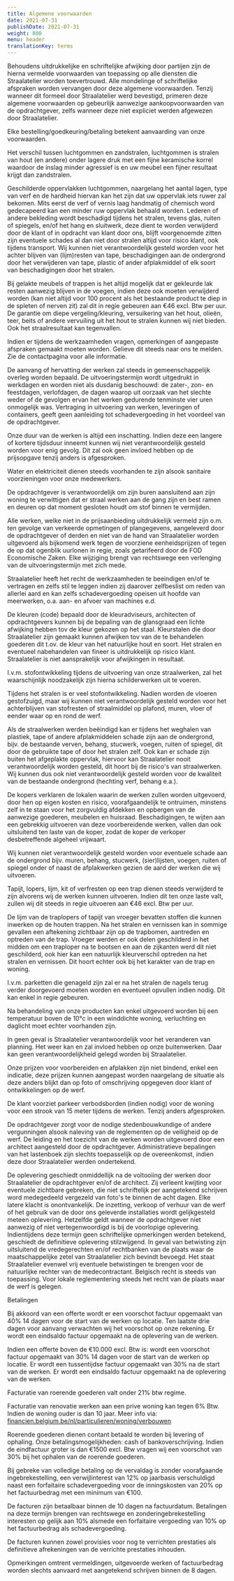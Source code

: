 ```yaml
---
title: Algemene voorwaarden
date: 2021-07-31
publishDate: 2021-07-31
weight: 800
menu: header
translationKey: terms
---
```


Behoudens uitdrukkelijke en schriftelijke afwijking door partijen zijn de hierna vermelde voorwaarden van toepassing op alle diensten die Straalatelier worden toevertrouwd. Alle mondelinge of schriftelijke afspraken worden vervangen door deze algemene voorwaarden. Tenzij wanneer dit formeel door Straalatelier werd bevestigd, primeren deze algemene voorwaarden op gebeurlijk aanwezige aankoopvoorwaarden van de opdrachtgever, zelfs wanneer deze niet expliciet werden afgewezen door Straalatelier.

Elke bestelling/goedkeuring/betaling betekent aanvaarding van onze voorwaarden.

Het verschil tussen luchtgommen en zandstralen, luchtgommen is stralen van hout (en andere) onder lagere druk met een fijne keramische korrel waardoor de inslag minder agressief is en uw meubel een fijner resultaat krijgt dan zandstralen.

Geschilderde oppervlakken luchtgommen, naargelang het aantal lagen, type van verf en de hardheid hiervan kan het zijn dat uw oppervlak iets ruwer zal bekomen. Mits eerst de verf of vernis laag handmatig of chemisch word gedecapeerd kan een minder ruw oppervlak behaald worden.
Lederen of andere bekleding wordt beschadigd tijdens het stralen, tevens glas, ruiten of spiegels, en/of het hang en sluitwerk, deze dient te worden verwijderd door de klant of in opdracht van klant door ons, blijft voorgenoemde zitten zijn eventuele schades al dan niet door stralen altijd voor risico klant, ook tijdens transport. Wij kunnen niet verantwoordelijk gesteld worden voor het achter blijven van (lijm)resten van tape, beschadigingen aan de ondergrond door het verwijderen van tape, plastic of ander afplakmiddel of elk soort van beschadigingen door het stralen.

Bij gelakte meubels of trappen is het altijd mogelijk dat er gekleurde lak resten aanwezig blijven in de voegen, indien deze ook moeten verwijderd worden (kan niet altijd voor 100 procent als het bestaande product te diep in de spleten of nerven zit) zal dit in regie gebeuren aan €46 excl. Btw per uur. De garantie om diepe vergeling/kleuring, versuikering van het hout, olieën, teer, beits of andere vervuiling uit het hout te stralen kunnen wij niet bieden. Ook het straalresultaat kan tegenvallen.

Indien er tijdens de werkzaamheden vragen, opmerkingen of aangepaste afspraken gemaakt moeten worden. Gelieve dit steeds naar ons te melden. Zie de contactpagina voor alle informatie.

De aanvang of hervatting der werken zal steeds in gemeenschappelijk overleg worden bepaald. De uitvoeringstermijn wordt uitgedrukt in werkdagen en worden niet als dusdanig beschouwd: de zater-, zon- en feestdagen, verlofdagen, de dagen waarop uit oorzaak van het slechte weder of de gevolgen ervan het werken gedurende tenminste vier uren onmogelijk was. Vertraging in uitvoering van werken, leveringen of containers, geeft geen aanleiding tot schadevergoeding in het voordeel van de opdrachtgever.

Onze duur van de werken is altijd een inschatting. Indien deze een langere of kortere tijdsduur inneemt kunnen wij niet verantwoordelijk gesteld worden voor enig gevolg. Dit zal ook geen invloed hebben op de prijsopgave tenzij anders is afgesproken.

Water en elektriciteit dienen steeds voorhanden te zijn alsook sanitaire voorzieningen voor onze medewerkers.

De opdrachtgever is verantwoordelijk om zijn buren aansluitend aan zijn woning te verwittigen dat er straal werken aan de gang zijn en best ramen en deuren op dat moment gesloten houdt om stof binnen te vermijden.

Alle werken, welke niet in de prijsaanbieding uitdrukkelijk vermeld zijn o.m. ten gevolge van verkeerde opmetingen of plangegevens, aangeleverd door de opdrachtgever of derden en niet van de hand van Straalatelier worden uitgevoerd als bijkomend werk tegen de voorziene eenheidsprijzen of tegen de op dat ogenblik uurlonen in regie, zoals getarifeerd door de FOD Economische Zaken. Elke wijziging brengt van rechtswege een verlenging van de uitvoeringstermijn met zich mede.

Straalatelier heeft het recht de werkzaamheden te beeindigen en/of te vertragen en zelfs stil te leggen indien zij daarover zelfbeslist om reden van allerlei aard en kan zelfs schadevergoeding opeisen uit hoofde van meerwerken, o.a. aan- en afvoer van machines e.d.

De kleuren (code) bepaald door de kleuradviseurs, architecten of opdrachtgevers kunnen bij de bepaling van de glansgraad een lichte afwijking hebben tov de kleur gekozen op het staal. Kleurstalen die door Straalatelier zijn gemaakt kunnen afwijken tov van de te behandelen goederen dit t.ov. de kleur van het natuurlijke hout en soort. Het stralen en eventueel nabehandelen van fineer is uitdrukkelijk op risico klant. Straalatelier is niet aansprakelijk voor afwijkingen in resultaat.

I.v.m. stofontwikkeling tijdens de uitvoering van onze straalwerken, zal het waarschijnlijk noodzakelijk zijn hierna schilderwerken uit te voeren.

Tijdens het stralen is er veel stofontwikkeling. Nadien worden de vloeren gestofzuigd, maar wij kunnen niet verantwoordelijk gesteld worden voor het achterblijven van stofresten of straalmiddel op plafond, muren, vloer of eender waar op en rond de werf.

Als de straalwerken werden beëindigd kan er tijdens het weghalen van plastiek, tape of andere afplakmiddelen schade zijn aan de ondergrond, bijv. de bestaande verven, behang, stucwerk, voegen, ruiten of spiegel, dit door de gebruikte tape of door het stralen zelf. Ook kan er schade zijn buiten het afgeplakte oppervlak, hiervoor kan Straalatelier nooit verantwoordelijk worden gesteld, dit hoort bij de risico's van straalwerken. Wij kunnen dus ook niet verantwoordelijk gesteld worden voor de kwaliteit van de bestaande ondergrond (hechting verf, behang e.a.).

De kopers verklaren de lokalen waarin de werken zullen worden uitgevoerd, door hen op eigen kosten en risico, voorafgaandelijk te ontruimen, minstens zelf in te staan voor het zorgvuldig afdekken en opbergen van de aanwezige goederen, meubelen en huisraad. Beschadigingen, te wijten aan een gebrekkig uitvoeren van deze voorbereidende werken, vallen dan ook uitsluitend ten laste van de koper, zodat de koper de verkoper desbetreffende algeheel vrijwaart.

Wij kunnen niet verantwoordelijk gesteld worden voor eventuele schade aan de ondergrond bijv. muren, behang, stucwerk, (sier)lijsten, voegen, ruiten of spiegel onder of naast de afplakwerken gezien de aard der werken die wij uitvoeren.

Tapijt, lopers, lijm, kit of verfresten op een trap dienen steeds verwijderd te zijn alvorens wij de werken kunnen uitvoeren. Indien dit ten onze laste valt, zullen wij dit steeds in regie uitvoeren aan €46 excl. Btw per uur.

De lijm van de traplopers of tapijt van vroeger bevatten stoffen die kunnen inwerken op de houten trappen. Na het stralen en vernissen kan in sommige gevallen een aftekening zichtbaar zijn op de trapbomen, aantreden en optreden van de trap. Vroeger werden er ook delen geschilderd in het midden om een traploper na te bootsen en aan de zijkanten werd dit niet geschilderd, ook hier kan een natuurlijk kleurverschil optreden na het stralen en vernissen. Dit hoort echter ook bij het karakter van de trap en woning.

I.v.m. parketten die genageld zijn zal er na het stralen de nagels terug verder doorgevoerd moeten worden en eventueel opvullen indien nodig. Dit kan enkel in regie gebeuren.

Na behandeling van onze producten kan enkel uitgevoerd worden bij een temperatuur boven de 10°c in een winddichte woning, verluchting en daglicht moet echter voorhanden zijn.

In geen geval is Straalatelier verantwoordelijk voor het veranderen van planning. Het weer kan en zal invloed hebben op onze buitenwerken. Daar kan geen verantwoordelijkheid gelegd worden bij Straalatelier.

Onze prijzen voor voorbereiden en afplakken zijn niet bindend, enkel een indicatie, deze prijzen kunnen aangepast worden naargelang de situatie als deze anders blijkt dan op foto of omschrijving opgegeven door klant of ontwikkelingen op de werf.

De klant voorziet parkeer verbodsborden (indien nodig) voor de woning voor een strook van 15 meter tijdens de werken. Tenzij anders afgesproken.

De opdrachtgever zorgt voor de nodige stedenbouwkundige of andere vergunningen alsook naleving van de reglementen op de veiligheid op de werf. De leiding en het toezicht van de werken worden uitgevoerd door een architect aangesteld door de opdrachtgever. Administratieve bepalingen van het lastenboek zijn slechts toepasselijk op de overeenkomst, indien deze door Straalatelier werden ondertekend.

De oplevering geschiedt onmiddellijk na de voltooiing der werken door Straalatelier de opdrachtgever en/of de architect. Zij verleent kwijting voor eventuele zichtbare gebreken, die niet schriftelijk per aangetekend schrijven word medegedeeld vergezeld van foto's te binnen de acht dagen. Elke latere klacht is onontvankelijk. De inzetting, verkoop of verhuur van de werf of het gebruik van de door ons geleverde installaties wordt gelijkgesteld meteen oplevering. Hetzelfde geldt wanneer de opdrachtgever niet aanwezig of niet vertegenwoordigd is bij de voorlopige oplevering. Indientijdens deze termijn geen schriftelijke opmerkingen werden betekend, geschiedt de definitieve oplevering stilzwijgend. In geval van betwisting zijn uitsluitend de vredegerechten en/of rechtbanken van de plaats waar de maatschappelijke zetel van Straalatelier zich bevindt bevoegd. Het staat Straalatelier evenwel vrij eventuele betwistingen te brengen voor de natuurlijke rechter van de medecontractant. Belgisch recht is steeds van toepassing. Voor lokale reglementering steeds het recht van de plaats waar de werf is gelegen.

Betalingen

Bij akkoord van een offerte wordt er een voorschot factuur opgemaakt van 40% 14 dagen voor de start van de werken op locatie. Ten laatste drie dagen voor aanvang verwachten wij het voorschot op onze rekening. Er wordt een eindsaldo factuur opgemaakt na de oplevering van de werken.

Indien een offerte boven de €10.000 excl. Btw is: wordt een voorschot factuur opgemaakt van 30% 14 dagen voor de start van de werken op locatie. Er wordt een tussentijdse factuur opgemaakt van 30% na de start van de werken. Er wordt een eindsaldo factuur opgemaakt na de oplevering van de werken.

Facturatie van roerende goederen valt onder 21% btw regime.

Facturatie van renovatie werken aan een prive woning kan tegen 6% Btw. Indien de woning ouder is dan 10 jaar. Meer info via: [financien.belgium.be/nl/particulieren/woning/verbouwen](https://financien.belgium.be/nl/particulieren/woning/verbouwen)

Roerende goederen dienen contant betaald te worden bij levering of ophaling. Onze betalingsmogelijkheden: cash of bankoverschrijving. Indien de eindfactuur groter is dan €1500 excl. Btw vragen wij een voorschot van 30% bij het ophalen van de roerende goederen.

Bij gebreke van volledige betaling op de vervaldag is zonder voorafgaande ingebrekestelling, een verwijlinterest van 12% op jaarbasis verschuldigd naast een forfaitaire schadevergoeding voor de inningskosten van 20% op het factuurbedrag met een minimum van €100.

De facturen zijn betaalbaar binnen de 10 dagen na factuurdatum. Betalingen na deze termijn brengen van rechtswege en zonderingebrekestelling interesten op gelijk aan 10% alsmede een forfaitaire vergoeding van 10% op het factuurbedrag als schadevergoeding.

De facturen kunnen zowel provisies voor nog te verrichten prestaties als definitieve afrekeningen van de verrichte prestaties inhouden.

Opmerkingen omtrent vermeldingen, uitgevoerde werken of factuurbedrag worden slechts aanvaard met aangetekend schrijven binnen de 8 dagen.
